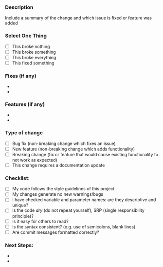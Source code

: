 ### Description

Include a summary of the change and which issue is fixed or feature was added

### Select One Thing
- [ ] This broke nothing
- [ ] This broke something
- [ ] This broke everything
- [ ] This fixed something

### Fixes (if any)
 - 
 -

### Features (if any)
 - 
 -

### Type of change

- [ ] Bug fix (non-breaking change which fixes an issue)
- [ ] New feature (non-breaking change which adds functionality)
- [ ] Breaking change (fix or feature that would cause existing functionality to not work as expected)
- [ ] This change requires a documentation update

### Checklist:

- [ ] My code follows the style guidelines of this project
- [ ] My changes generate no new warnings/bugs
- [ ] I have checked variable and parameter names: are they descriptive and unique?
- [ ] Is the code *dry* (do not repeat yourself), SRP (single responsibility principle)?
- [ ] Is it easy for others to read?
- [ ] Is the syntax consistent? (e.g. use of semicolons, blank lines)
- [ ] Are commit messages formatted correctly?

### Next Steps:
 - 
 -
